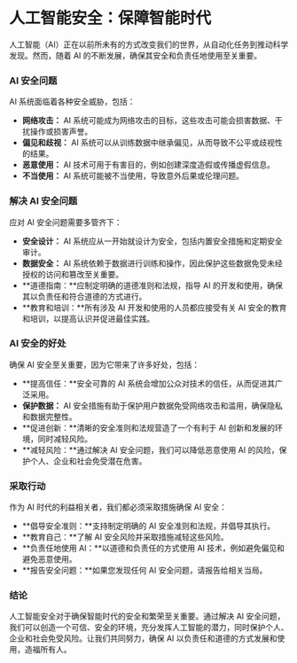# 人工智能安全：保障智能时代

人工智能（AI）正在以前所未有的方式改变我们的世界，从自动化任务到推动科学发现。然而，随着 AI 的不断发展，确保其安全和负责任地使用至关重要。

### AI 安全问题

AI 系统面临着各种安全威胁，包括：

- **网络攻击：** AI 系统可能成为网络攻击的目标，这些攻击可能会损害数据、干扰操作或损害声誉。
- **偏见和歧视：** AI 系统可以从训练数据中继承偏见，从而导致不公平或歧视性的结果。
- **恶意使用：** AI 技术可用于有害目的，例如创建深度造假或传播虚假信息。
- **不当使用：** AI 系统可能被不当使用，导致意外后果或伦理问题。

### 解决 AI 安全问题

应对 AI 安全问题需要多管齐下：

- **安全设计：** AI 系统应从一开始就设计为安全，包括内置安全措施和定期安全审计。
- **数据安全：** AI 系统依赖于数据进行训练和操作，因此保护这些数据免受未经授权的访问和篡改至关重要。
- **道德指南：**应制定明确的道德准则和法规，指导 AI 的开发和使用，确保其以负责任和符合道德的方式进行。
- **教育和培训：**所有涉及 AI 开发和使用的人员都应接受有关 AI 安全的教育和培训，以提高认识并促进最佳实践。

### AI 安全的好处

确保 AI 安全至关重要，因为它带来了许多好处，包括：

- **提高信任：**安全可靠的 AI 系统会增加公众对技术的信任，从而促进其广泛采用。
- **保护数据：** AI 安全措施有助于保护用户数据免受网络攻击和滥用，确保隐私和数据完整性。
- **促进创新：**清晰的安全准则和法规营造了一个有利于 AI 创新和发展的环境，同时减轻风险。
- **减轻风险：**通过解决 AI 安全问题，我们可以降低恶意使用 AI 的风险，保护个人、企业和社会免受潜在危害。

### 采取行动

作为 AI 时代的利益相关者，我们都必须采取措施确保 AI 安全：

- **倡导安全准则：**支持制定明确的 AI 安全准则和法规，并倡导其执行。
- **教育自己：**了解 AI 安全风险并采取措施减轻这些风险。
- **负责任地使用 AI：**以道德和负责任的方式使用 AI 技术，例如避免偏见和避免恶意使用。
- **报告安全问题：**如果您发现任何 AI 安全问题，请报告给相关当局。

### 结论

人工智能安全对于确保智能时代的安全和繁荣至关重要。通过解决 AI 安全问题，我们可以创造一个可信、安全的环境，充分发挥人工智能的潜力，同时保护个人、企业和社会免受风险。让我们共同努力，确保 AI 以负责任和道德的方式发展和使用，造福所有人。
